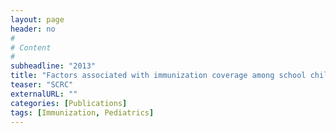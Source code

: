 ```yaml
---
layout: page
header: no
#
# Content
#
subheadline: "2013"
title: "Factors associated with immunization coverage among school children in Israel."
teaser: "SCRC"
externalURL: ""
categories: [Publications]
tags: [Immunization, Pediatrics]
---
```

